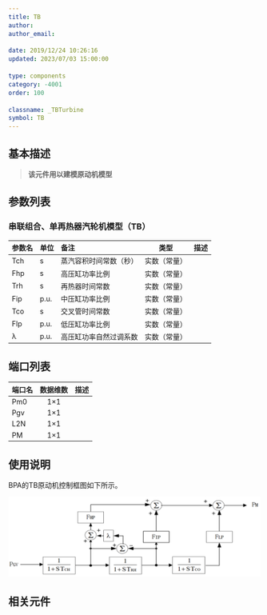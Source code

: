 ```yaml
---
title: TB
author:
author_email:

date: 2019/12/24 10:26:16
updated: 2023/07/03 15:00:00

type: components
category: -4001
order: 100

classname: _TBTurbine
symbol: TB
---
```


## 基本描述
> **该元件用以建模原动机模型**

[^_^]:![](./TBS.png)

## 参数列表
### 串联组合、单再热器汽轮机模型（TB）
| 参数名 | 单位 | 备注 | 类型 | 描述 |
| :--- | :--- | :--- | :--: | :--- |
| Tch | s | 蒸汽容积时间常数（秒） | 实数（常量） |  |
| Fhp | s | 高压缸功率比例 | 实数（常量） |  |
| Trh | s | 再热器时间常数 | 实数（常量） |  |
| Fip | p.u. | 中压缸功率比例 | 实数（常量） |  |
| Tco | s | 交叉管时间常数 | 实数（常量） |  |
| Flp | p.u. | 低压缸功率比例 | 实数（常量） |  |
| λ | p.u. | 高压缸功率自然过调系数 | 实数（常量） |  |


## 端口列表

| 端口名 | 数据维数 | 描述 |
| :--- | :--:  | :--- |
| Pm0 | 1×1 | |
| Pgv | 1×1 | |
| L2N | 1×1 | |
| PM | 1×1 | |

## 使用说明
BPA的TB原动机控制框图如下所示。

![等效图](./TB.png)

## 相关元件

